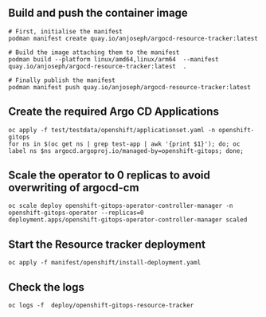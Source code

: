 ## Build and push the container image
```shell
# First, initialise the manifest
podman manifest create quay.io/anjoseph/argocd-resource-tracker:latest

# Build the image attaching them to the manifest
podman build --platform linux/amd64,linux/arm64  --manifest quay.io/anjoseph/argocd-resource-tracker:latest  .

# Finally publish the manifest
podman manifest push quay.io/anjoseph/argocd-resource-tracker:latest
```
## Create the required Argo CD Applications
```shell
oc apply -f test/testdata/openshift/applicationset.yaml -n openshift-gitops
for ns in $(oc get ns | grep test-app | awk '{print $1}'); do; oc label ns $ns argocd.argoproj.io/managed-by=openshift-gitops; done;
```

## Scale the operator to 0 replicas to avoid overwriting of argocd-cm
```shell
oc scale deploy openshift-gitops-operator-controller-manager -n openshift-gitops-operator --replicas=0
deployment.apps/openshift-gitops-operator-controller-manager scaled
```
## Start the Resource tracker deployment
```shell
oc apply -f manifest/openshift/install-deployment.yaml
```

## Check the logs
```shell
oc logs -f  deploy/openshift-gitops-resource-tracker
```